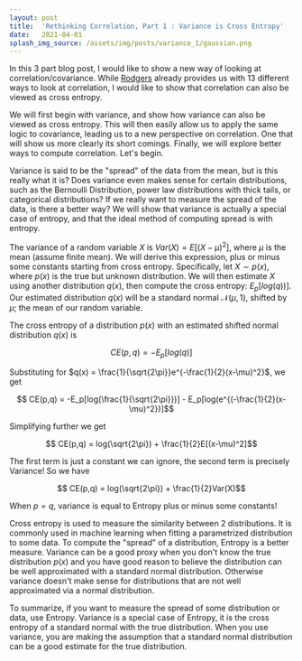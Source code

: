 ```yaml
---
layout: post
title:  'Rethinking Correlation, Part 1 : Variance is Cross Entropy'
date:   2021-04-01
splash_img_source: /assets/img/posts/variance_1/gaussian.png
---
```

In this 3 part blog post, I would like to show a new way of looking at correlation/covariance. While [Rodgers](https://www.stat.berkeley.edu/~rabbee/correlation.pdf) already provides us with 13 different ways to look at correlation, I would like to show that correlation can also be viewed as cross entropy.

 We will first begin with variance, and show how variance can also be viewed as cross entropy. This will then easily allow us to apply the same logic to covariance, leading us to a new perspective on correlation. One that will show us more clearly its short comings. Finally, we will explore better ways to compute correlation. Let's begin.

 Variance is said to be the "spread" of the data from the mean, but is this really what it is? Does variance even makes sense for certain distributions, such as the Bernoulli Distribution, power law distributions with thick tails, or categorical distributions? If we really want to measure the spread of the data, is there a better way? We will show that variance is actually a special case of entropy, and that the ideal method of computing spread is with entropy.

The variance of a random variable $X$ is $Var(X) = E[(X-\mu)^2]$, where $\mu$ is the mean (assume finite mean). We will derive this expression, plus or minus some constants starting from cross entropy. Specifically, let $X \sim p(x)$, where $p(x)$ is the true but unknown distribution. We will then estimate $X$ using another distribution $q(x)$, then compute the cross entropy: $E_p[log(q))]$. Our estimated distribution $q(x)$ will be a standard normal $\mathcal{N}(\mu,1)$, shifted by $\mu$; the mean of our random variable. 

The cross entropy of a distribution $p(x)$ with an estimated shifted normal distribution $q(x)$ is

$$ CE(p,q) = -E_p[log(q)]$$

Substituting for $q(x) = \frac{1}{\sqrt{2\pi}}e^{-\frac{1}{2}(x-\mu)^2}$, we get 

$$ CE(p,q) = -E_p[log(\frac{1}{\sqrt{2\pi}})] - E_p[log(e^{(-\frac{1}{2}(x-\mu)^2})]$$

Simplifying further we get

$$ CE(p,q) = log(\sqrt{2\pi}) + \frac{1}{2}E[(x-\mu)^2]$$

The first term is just a constant we can ignore, the second term is precisely Variance! So we have 

$$ CE(p,q) = log(\sqrt{2\pi}) + \frac{1}{2}Var(X)$$

When $p=q$, variance is equal to Entropy plus or minus some constants!

Cross entropy is used to measure the similarity between 2 distributions. It is commonly used in machine learning when fitting a parametrized distribution to some data. To compute the "spread" of a distribution, Entropy is a better measure. Variance can be a good proxy when you don't know the true distribution $p(x)$ and you have good reason to believe the distribution can be well approximated with a standard normal distribution. Otherwise variance doesn't make sense for distributions that are not well approximated via a normal distribution. 

To summarize, if you want to measure the spread of some distribution or data, use Entropy. Variance is a special case of Entropy, it is the cross entropy of a standard normal with the true distribution. When you use variance, you are making the assumption that a standard normal distribution can be a good estimate for the true distribution. 